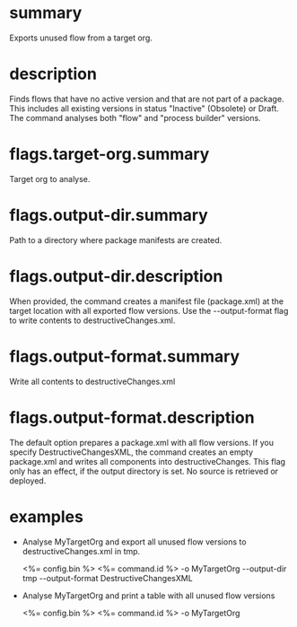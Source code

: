 # summary

Exports unused flow from a target org.

# description

Finds flows that have no active version and that are not part of a package. This includes all existing versions in status "Inactive" (Obsolete) or Draft. The command analyses both "flow" and "process builder" versions.

# flags.target-org.summary

Target org to analyse.

# flags.output-dir.summary

Path to a directory where package manifests are created.

# flags.output-dir.description

When provided, the command creates a manifest file (package.xml) at the target location with all exported flow versions. Use the --output-format flag to write contents to destructiveChanges.xml.

# flags.output-format.summary

Write all contents to destructiveChanges.xml

# flags.output-format.description

The default option prepares a package.xml with all flow versions. If you specify DestructiveChangesXML, the command creates an empty package.xml and writes all components into destructiveChanges. This flag only has an effect, if the output directory is set. No source is retrieved or deployed.

# examples

- Analyse MyTargetOrg and export all unused flow versions to destructiveChanges.xml in tmp.

  <%= config.bin %> <%= command.id %> -o MyTargetOrg --output-dir tmp --output-format DestructiveChangesXML

- Analyse MyTargetOrg and print a table with all unused flow versions

  <%= config.bin %> <%= command.id %> -o MyTargetOrg
